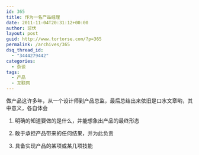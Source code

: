 ```yaml
---
id: 365
title: 作为一名产品经理
date: 2011-11-04T20:31:12+00:00
author: 愆伏
layout: post
guid: http://www.tortorse.com/?p=365
permalink: /archives/365
dsq_thread_id:
  - "3444279442"
categories:
  - 杂谈
tags:
  - 产品
  - 互联网
---
```

做产品这许多年，从一个设计师到产品总监，最后总结出来依旧是口水文章哟，其中意义，各自体会

1. 明确的知道要做的是什么，并能想象出产品的最终形态

2. 敢于承担产品带来的任何结果，并为此负责

3. 具备实现产品的某项或某几项技能
